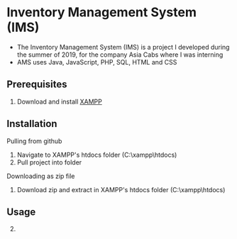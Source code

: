 # Inventory Management System (IMS)
- The Inventory Management System (IMS) is a project I developed during the summer of 2019, for the company Asia Cabs where I was interning
- AMS uses Java, JavaScript, PHP, SQL, HTML and CSS

## Prerequisites
1. Download and install [XAMPP](https://www.apachefriends.org/index.html)

## Installation
Pulling from github
1. Navigate to XAMPP's htdocs folder (C:\xampp\htdocs)
2. Pull project into folder

Downloading as zip file
1. Download zip and extract in XAMPP's htdocs folder (C:\xampp\htdocs)

## Usage

2. 
